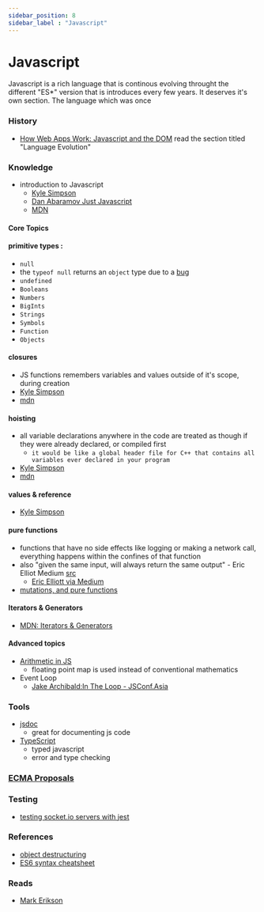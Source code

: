 ```yaml
---
sidebar_position: 8
sidebar_label : "Javascript"
---
```


# Javascript
 
Javascript is a rich language that is continous evolving throught the different "ES*" version that is introduces every few years. It deserves it's own section.
The language which was once 

### History
- [How Web Apps Work: Javascript and the DOM](https://github.com/TropicalSunshine/resources.git)
read the section titled "Language Evolution"


### Knowledge
- introduction to Javascript
  - [Kyle Simpson](https://github.com/getify/You-Dont-Know-JS/blob/2nd-ed/get-started/ch1.md#chapter-1-what-is-javascript)
  - [Dan Abaramov Just Javascript](https://justjavascript.com/) 
  - [MDN](https://developer.mozilla.org/en-US/docs/Web/JavaScript/Guide)

#### Core Topics

#### primitive types :
 - `null`
  - the `typeof null` returns an `object` type due to a [bug](https://2ality.com/2013/10/typeof-null.html?ck_subscriber_id=1001202893)
 - `undefined`
 - `Booleans`
 - `Numbers`
 - `BigInts`
 - `Strings`
 - `Symbols`
 - `Function`
 - `Objects`
 
#### closures
 - JS functions remembers variables and values outside of it's scope, during creation
 - [Kyle Simpson](https://github.com/getify/You-Dont-Know-JS/blob/2nd-ed/get-started/ch3.md#closure)
 - [mdn](https://developer.mozilla.org/en-US/docs/Web/JavaScript/Closures)
#### hoisting
 - all variable declarations anywhere in the code are treated as though if they were already declared, or compiled first
   - `it would be like a global header file for C++ that contains all variables ever declared in your program`
 - [Kyle Simpson](https://github.com/getify/You-Dont-Know-JS/blob/2nd-ed/get-started/ch3.md#closure)
 - [mdn](https://developer.mozilla.org/en-US/docs/Glossary/Hoisting)
#### values & reference
 - [Kyle Simpson](https://github.com/getify/You-Dont-Know-JS/blob/2nd-ed/get-started/apA.md#values-vs-references)
#### pure functions
 - functions that have no side effects like logging or making a network call, everything happens within the confines of that function
 - also "given the same input, will always return the same output" - Eric Elliot Medium [src](https://medium.com/javascript-scene/master-the-javascript-interview-what-is-a-pure-function-d1c076bec976)
   - [Eric Elliott via Medium](https://medium.com/javascript-scene/master-the-javascript-interview-what-is-a-pure-function-d1c076bec976)
 - [mutations, and pure functions](https://blog.bitsrc.io/understanding-javascript-mutation-and-pure-functions-7231cc2180d3)

#### Iterators & Generators
 - [MDN: Iterators & Generators](https://developer.mozilla.org/en-US/docs/Web/JavaScript/Guide/Iterators_and_Generators)
    
#### Advanced topics
   - [Arithmetic in JS](https://floating-point-gui.de/formats/fp/?ck_subscriber_id=1001202893)
     - floating point map is used instead of conventional mathematics
   - Event Loop
     - [Jake Archibald:In The Loop - JSConf.Asia](https://www.youtube.com/watch?v=cCOL7MC4Pl0&ab_channel=JSConf)
### Tools
  - [jsdoc](https://jsdoc.app/index.html)
    - great for documenting js code
  - [TypeScript](https://www.typescriptlang.org/)
    - typed javascript
    - error and type checking
 
### [ECMA Proposals](https://github.com/tc39/proposals)

### Testing 
  - [testing socket.io servers with jest](https://medium.com/@tozwierz/testing-socket-io-with-jest-on-backend-node-js-f71f7ec7010f)

### References
  - [object destructuring](https://hacks.mozilla.org/2015/05/es6-in-depth-destructuring/)
  - [ES6 syntax cheatsheet](https://hackernoon.com/import-export-default-require-commandjs-javascript-nodejs-es6-vs-cheatsheet-different-tutorial-example-5a321738b50f)

### Reads
  - [Mark Erikson](https://blog.isquaredsoftware.com/)
  
